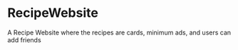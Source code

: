 # RecipeWebsite
 A Recipe Website where the recipes are cards, minimum ads, and users can add friends
